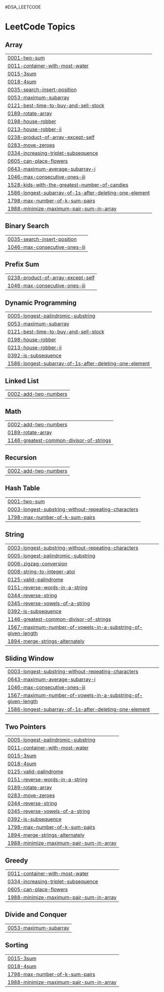 #DSA_LEETCODE

<!---LeetCode Topics Start-->
# LeetCode Topics
## Array
|  |
| ------- |
| [0001-two-sum](https://github.com/Jashwanth43/DSA_LEETCODE/tree/master/0001-two-sum) |
| [0011-container-with-most-water](https://github.com/Jashwanth43/DSA_LEETCODE/tree/master/0011-container-with-most-water) |
| [0015-3sum](https://github.com/Jashwanth43/DSA_LEETCODE/tree/master/0015-3sum) |
| [0018-4sum](https://github.com/Jashwanth43/DSA_LEETCODE/tree/master/0018-4sum) |
| [0035-search-insert-position](https://github.com/Jashwanth43/DSA_LEETCODE/tree/master/0035-search-insert-position) |
| [0053-maximum-subarray](https://github.com/Jashwanth43/DSA_LEETCODE/tree/master/0053-maximum-subarray) |
| [0121-best-time-to-buy-and-sell-stock](https://github.com/Jashwanth43/DSA_LEETCODE/tree/master/0121-best-time-to-buy-and-sell-stock) |
| [0189-rotate-array](https://github.com/Jashwanth43/DSA_LEETCODE/tree/master/0189-rotate-array) |
| [0198-house-robber](https://github.com/Jashwanth43/DSA_LEETCODE/tree/master/0198-house-robber) |
| [0213-house-robber-ii](https://github.com/Jashwanth43/DSA_LEETCODE/tree/master/0213-house-robber-ii) |
| [0238-product-of-array-except-self](https://github.com/Jashwanth43/DSA_LEETCODE/tree/master/0238-product-of-array-except-self) |
| [0283-move-zeroes](https://github.com/Jashwanth43/DSA_LEETCODE/tree/master/0283-move-zeroes) |
| [0334-increasing-triplet-subsequence](https://github.com/Jashwanth43/DSA_LEETCODE/tree/master/0334-increasing-triplet-subsequence) |
| [0605-can-place-flowers](https://github.com/Jashwanth43/DSA_LEETCODE/tree/master/0605-can-place-flowers) |
| [0643-maximum-average-subarray-i](https://github.com/Jashwanth43/DSA_LEETCODE/tree/master/0643-maximum-average-subarray-i) |
| [1046-max-consecutive-ones-iii](https://github.com/Jashwanth43/DSA_LEETCODE/tree/master/1046-max-consecutive-ones-iii) |
| [1528-kids-with-the-greatest-number-of-candies](https://github.com/Jashwanth43/DSA_LEETCODE/tree/master/1528-kids-with-the-greatest-number-of-candies) |
| [1586-longest-subarray-of-1s-after-deleting-one-element](https://github.com/Jashwanth43/DSA_LEETCODE/tree/master/1586-longest-subarray-of-1s-after-deleting-one-element) |
| [1798-max-number-of-k-sum-pairs](https://github.com/Jashwanth43/DSA_LEETCODE/tree/master/1798-max-number-of-k-sum-pairs) |
| [1988-minimize-maximum-pair-sum-in-array](https://github.com/Jashwanth43/DSA_LEETCODE/tree/master/1988-minimize-maximum-pair-sum-in-array) |
## Binary Search
|  |
| ------- |
| [0035-search-insert-position](https://github.com/Jashwanth43/DSA_LEETCODE/tree/master/0035-search-insert-position) |
| [1046-max-consecutive-ones-iii](https://github.com/Jashwanth43/DSA_LEETCODE/tree/master/1046-max-consecutive-ones-iii) |
## Prefix Sum
|  |
| ------- |
| [0238-product-of-array-except-self](https://github.com/Jashwanth43/DSA_LEETCODE/tree/master/0238-product-of-array-except-self) |
| [1046-max-consecutive-ones-iii](https://github.com/Jashwanth43/DSA_LEETCODE/tree/master/1046-max-consecutive-ones-iii) |
## Dynamic Programming
|  |
| ------- |
| [0005-longest-palindromic-substring](https://github.com/Jashwanth43/DSA_LEETCODE/tree/master/0005-longest-palindromic-substring) |
| [0053-maximum-subarray](https://github.com/Jashwanth43/DSA_LEETCODE/tree/master/0053-maximum-subarray) |
| [0121-best-time-to-buy-and-sell-stock](https://github.com/Jashwanth43/DSA_LEETCODE/tree/master/0121-best-time-to-buy-and-sell-stock) |
| [0198-house-robber](https://github.com/Jashwanth43/DSA_LEETCODE/tree/master/0198-house-robber) |
| [0213-house-robber-ii](https://github.com/Jashwanth43/DSA_LEETCODE/tree/master/0213-house-robber-ii) |
| [0392-is-subsequence](https://github.com/Jashwanth43/DSA_LEETCODE/tree/master/0392-is-subsequence) |
| [1586-longest-subarray-of-1s-after-deleting-one-element](https://github.com/Jashwanth43/DSA_LEETCODE/tree/master/1586-longest-subarray-of-1s-after-deleting-one-element) |
## Linked List
|  |
| ------- |
| [0002-add-two-numbers](https://github.com/Jashwanth43/DSA_LEETCODE/tree/master/0002-add-two-numbers) |
## Math
|  |
| ------- |
| [0002-add-two-numbers](https://github.com/Jashwanth43/DSA_LEETCODE/tree/master/0002-add-two-numbers) |
| [0189-rotate-array](https://github.com/Jashwanth43/DSA_LEETCODE/tree/master/0189-rotate-array) |
| [1146-greatest-common-divisor-of-strings](https://github.com/Jashwanth43/DSA_LEETCODE/tree/master/1146-greatest-common-divisor-of-strings) |
## Recursion
|  |
| ------- |
| [0002-add-two-numbers](https://github.com/Jashwanth43/DSA_LEETCODE/tree/master/0002-add-two-numbers) |
## Hash Table
|  |
| ------- |
| [0001-two-sum](https://github.com/Jashwanth43/DSA_LEETCODE/tree/master/0001-two-sum) |
| [0003-longest-substring-without-repeating-characters](https://github.com/Jashwanth43/DSA_LEETCODE/tree/master/0003-longest-substring-without-repeating-characters) |
| [1798-max-number-of-k-sum-pairs](https://github.com/Jashwanth43/DSA_LEETCODE/tree/master/1798-max-number-of-k-sum-pairs) |
## String
|  |
| ------- |
| [0003-longest-substring-without-repeating-characters](https://github.com/Jashwanth43/DSA_LEETCODE/tree/master/0003-longest-substring-without-repeating-characters) |
| [0005-longest-palindromic-substring](https://github.com/Jashwanth43/DSA_LEETCODE/tree/master/0005-longest-palindromic-substring) |
| [0006-zigzag-conversion](https://github.com/Jashwanth43/DSA_LEETCODE/tree/master/0006-zigzag-conversion) |
| [0008-string-to-integer-atoi](https://github.com/Jashwanth43/DSA_LEETCODE/tree/master/0008-string-to-integer-atoi) |
| [0125-valid-palindrome](https://github.com/Jashwanth43/DSA_LEETCODE/tree/master/0125-valid-palindrome) |
| [0151-reverse-words-in-a-string](https://github.com/Jashwanth43/DSA_LEETCODE/tree/master/0151-reverse-words-in-a-string) |
| [0344-reverse-string](https://github.com/Jashwanth43/DSA_LEETCODE/tree/master/0344-reverse-string) |
| [0345-reverse-vowels-of-a-string](https://github.com/Jashwanth43/DSA_LEETCODE/tree/master/0345-reverse-vowels-of-a-string) |
| [0392-is-subsequence](https://github.com/Jashwanth43/DSA_LEETCODE/tree/master/0392-is-subsequence) |
| [1146-greatest-common-divisor-of-strings](https://github.com/Jashwanth43/DSA_LEETCODE/tree/master/1146-greatest-common-divisor-of-strings) |
| [1567-maximum-number-of-vowels-in-a-substring-of-given-length](https://github.com/Jashwanth43/DSA_LEETCODE/tree/master/1567-maximum-number-of-vowels-in-a-substring-of-given-length) |
| [1894-merge-strings-alternately](https://github.com/Jashwanth43/DSA_LEETCODE/tree/master/1894-merge-strings-alternately) |
## Sliding Window
|  |
| ------- |
| [0003-longest-substring-without-repeating-characters](https://github.com/Jashwanth43/DSA_LEETCODE/tree/master/0003-longest-substring-without-repeating-characters) |
| [0643-maximum-average-subarray-i](https://github.com/Jashwanth43/DSA_LEETCODE/tree/master/0643-maximum-average-subarray-i) |
| [1046-max-consecutive-ones-iii](https://github.com/Jashwanth43/DSA_LEETCODE/tree/master/1046-max-consecutive-ones-iii) |
| [1567-maximum-number-of-vowels-in-a-substring-of-given-length](https://github.com/Jashwanth43/DSA_LEETCODE/tree/master/1567-maximum-number-of-vowels-in-a-substring-of-given-length) |
| [1586-longest-subarray-of-1s-after-deleting-one-element](https://github.com/Jashwanth43/DSA_LEETCODE/tree/master/1586-longest-subarray-of-1s-after-deleting-one-element) |
## Two Pointers
|  |
| ------- |
| [0005-longest-palindromic-substring](https://github.com/Jashwanth43/DSA_LEETCODE/tree/master/0005-longest-palindromic-substring) |
| [0011-container-with-most-water](https://github.com/Jashwanth43/DSA_LEETCODE/tree/master/0011-container-with-most-water) |
| [0015-3sum](https://github.com/Jashwanth43/DSA_LEETCODE/tree/master/0015-3sum) |
| [0018-4sum](https://github.com/Jashwanth43/DSA_LEETCODE/tree/master/0018-4sum) |
| [0125-valid-palindrome](https://github.com/Jashwanth43/DSA_LEETCODE/tree/master/0125-valid-palindrome) |
| [0151-reverse-words-in-a-string](https://github.com/Jashwanth43/DSA_LEETCODE/tree/master/0151-reverse-words-in-a-string) |
| [0189-rotate-array](https://github.com/Jashwanth43/DSA_LEETCODE/tree/master/0189-rotate-array) |
| [0283-move-zeroes](https://github.com/Jashwanth43/DSA_LEETCODE/tree/master/0283-move-zeroes) |
| [0344-reverse-string](https://github.com/Jashwanth43/DSA_LEETCODE/tree/master/0344-reverse-string) |
| [0345-reverse-vowels-of-a-string](https://github.com/Jashwanth43/DSA_LEETCODE/tree/master/0345-reverse-vowels-of-a-string) |
| [0392-is-subsequence](https://github.com/Jashwanth43/DSA_LEETCODE/tree/master/0392-is-subsequence) |
| [1798-max-number-of-k-sum-pairs](https://github.com/Jashwanth43/DSA_LEETCODE/tree/master/1798-max-number-of-k-sum-pairs) |
| [1894-merge-strings-alternately](https://github.com/Jashwanth43/DSA_LEETCODE/tree/master/1894-merge-strings-alternately) |
| [1988-minimize-maximum-pair-sum-in-array](https://github.com/Jashwanth43/DSA_LEETCODE/tree/master/1988-minimize-maximum-pair-sum-in-array) |
## Greedy
|  |
| ------- |
| [0011-container-with-most-water](https://github.com/Jashwanth43/DSA_LEETCODE/tree/master/0011-container-with-most-water) |
| [0334-increasing-triplet-subsequence](https://github.com/Jashwanth43/DSA_LEETCODE/tree/master/0334-increasing-triplet-subsequence) |
| [0605-can-place-flowers](https://github.com/Jashwanth43/DSA_LEETCODE/tree/master/0605-can-place-flowers) |
| [1988-minimize-maximum-pair-sum-in-array](https://github.com/Jashwanth43/DSA_LEETCODE/tree/master/1988-minimize-maximum-pair-sum-in-array) |
## Divide and Conquer
|  |
| ------- |
| [0053-maximum-subarray](https://github.com/Jashwanth43/DSA_LEETCODE/tree/master/0053-maximum-subarray) |
## Sorting
|  |
| ------- |
| [0015-3sum](https://github.com/Jashwanth43/DSA_LEETCODE/tree/master/0015-3sum) |
| [0018-4sum](https://github.com/Jashwanth43/DSA_LEETCODE/tree/master/0018-4sum) |
| [1798-max-number-of-k-sum-pairs](https://github.com/Jashwanth43/DSA_LEETCODE/tree/master/1798-max-number-of-k-sum-pairs) |
| [1988-minimize-maximum-pair-sum-in-array](https://github.com/Jashwanth43/DSA_LEETCODE/tree/master/1988-minimize-maximum-pair-sum-in-array) |
<!---LeetCode Topics End-->